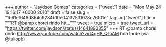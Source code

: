 
+++
author = "Jaydson Gomes"
categories = ["tweet"]
date = "Mon May 24 19:16:17 +0000 2010"
draft = false
slug = "1b61ef648d864c9284b10e04132531078c26f01e"
tags = ["tweet"]
title = """RT @bamp chorei rindo htt..."""
tweet = true
micro = true
tweet_url = "https://twitter.com/jaydson/status/14641890355"
+++
RT @bamp chorei rindo http://www.youtube.com/watch?v=t4gH8_Q1oAM  boa tarde (via @tuliopb)
